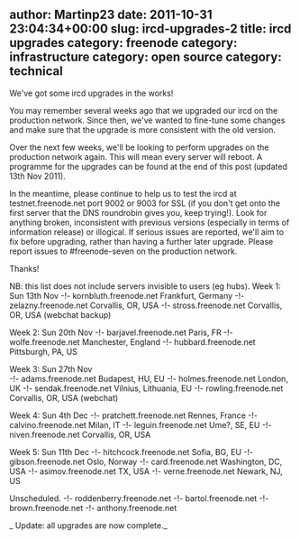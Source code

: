 author: Martinp23
date: 2011-10-31 23:04:34+00:00
slug: ircd-upgrades-2
title: ircd upgrades
category: freenode
category: infrastructure
category: open source
category: technical
---
We've got some ircd upgrades in the works!

You may remember several weeks ago that we upgraded our ircd on the production network. Since then, we've wanted to fine-tune some changes and make sure that the upgrade is more consistent with the old version.

Over the next few weeks, we'll be looking to perform upgrades on the production network again. This will mean every server will reboot. A programme for the upgrades can be found at the end of this post (updated 13th Nov 2011).

In the meantime, please continue to help us to test the ircd at testnet.freenode.net port 9002 or 9003 for SSL (if you don't get onto the first server that the DNS roundrobin gives you, keep trying!). Look for anything broken, inconsistent with previous versions (especially in terms of information release) or illogical. If serious issues are reported, we'll aim to fix before upgrading, rather than having a further later upgrade. Please report issues to #freenode-seven on the production network.

Thanks!


NB: this list does not include servers invisible to users (eg hubs).
Week 1: Sun 13th Nov
 -!- kornbluth.freenode.net Frankfurt, Germany
 -!- zelazny.freenode.net Corvallis, OR, USA
 -!- stross.freenode.net Corvallis, OR, USA (webchat backup)

Week 2: Sun 20th Nov
 -!- barjavel.freenode.net Paris, FR
 -!- wolfe.freenode.net Manchester, England
 -!- hubbard.freenode.net Pittsburgh, PA, US

Week 3: Sun 27th Nov   
 -!- adams.freenode.net Budapest, HU, EU
 -!- holmes.freenode.net London, UK
 -!- sendak.freenode.net Vilnius, Lithuania, EU
 -!- rowling.freenode.net Corvallis, OR, USA  (webchat)

Week 4: Sun 4th Dec
 -!- pratchett.freenode.net Rennes, France
 -!- calvino.freenode.net Milan, IT
 -!- leguin.freenode.net Ume?, SE, EU
 -!- niven.freenode.net Corvallis, OR, USA

Week 5: Sun 11th Dec
 -!- hitchcock.freenode.net Sofia, BG, EU
 -!- gibson.freenode.net Oslo, Norway
 -!- card.freenode.net Washington, DC, USA
 -!- asimov.freenode.net TX, USA
 -!- verne.freenode.net Newark, NJ, US

Unscheduled.
 -!- roddenberry.freenode.net 
 -!- bartol.freenode.net 
 -!- brown.freenode.net 
 -!- anthony.freenode.net 

_
Update: all upgrades are now complete._
